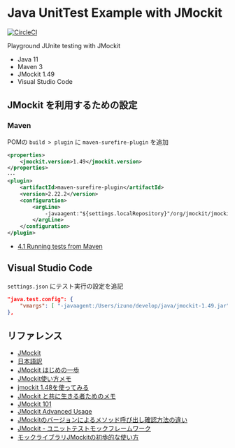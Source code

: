# Java UnitTest Example with JMockit

[![CircleCI](https://circleci.com/gh/izuno4t/jmockit-playground/tree/master.svg?style=svg)](https://circleci.com/gh/izuno4t/jmockit-playground/tree/master)


Playground JUnite testing with JMockit

- Java 11
- Maven 3
- JMockit 1.49
- Visual Studio Code

## JMockit を利用するための設定

### Maven

POMの `build > plugin` に `maven-surefire-plugin` を追加

```xml
<properties>
    <jmockit.version>1.49</jmockit.version>
</properties>
･･･
<plugin>
    <artifactId>maven-surefire-plugin</artifactId>
    <version>2.22.2</version>
    <configuration>
        <argLine>
            -javaagent:"${settings.localRepository}"/org/jmockit/jmockit/${jmockit.version}/jmockit-${jmockit.version}.jar
        </argLine>
    </configuration>
</plugin>
```

- [4.1 Running tests from Maven](https://jmockit.github.io/tutorial/Introduction.html#runningTests)

## Visual Studio Code

`settings.json` にテスト実行の設定を追記

```json
"java.test.config": {
    "vmargs": [ "-javaagent:/Users/izuno/develop/java/jmockit-1.49.jar"]
},
```

## リファレンス

- [JMockit](https://jmockit.github.io/index.html)
- [日本語訳](https://jmockit-ja.nyamikan.net/)
- [JMockit はじめの一歩](https://qiita.com/hitomatagi/items/95ba1bc6a630bac16f9e)
- [JMockit使い方メモ](https://qiita.com/opengl-8080/items/a49d4dae9067413ccdd6)
- [jmockit 1.48を使ってみる](https://qiita.com/mima_ita/items/4e48a24561960851e3fa)
- [JMockit と共に生きる者ためのメモ](https://qiita.com/tonluqclml/items/5111ef8985c450bce4ca)
- [JMockit 101](https://www.baeldung.com/jmockit-101)
- [JMockit Advanced Usage](https://www.baeldung.com/jmockit-advanced-usage)
- [JMockitのバージョンによるメソッド呼び出し確認方法の違い](https://www.dcom-web.co.jp/lab/java/difference_in_method_call_confirmation_by_the_jmockit_version)
- [JMockit - ユニットテストモックフレームワーク](http://itref.fc2web.com/java/jmockit/)
- [モックライブラリJMockitの初歩的な使い方](https://wiki.y-kurose.com/%E3%83%97%E3%83%AD%E3%82%B0%E3%83%A9%E3%83%9F%E3%83%B3%E3%82%B0/java/jmockit/%E3%83%A2%E3%83%83%E3%82%AF%E3%83%A9%E3%82%A4%E3%83%96%E3%83%A9%E3%83%AAjmockit%E3%81%AE%E5%88%9D%E6%AD%A9%E7%9A%84%E3%81%AA%E4%BD%BF%E3%81%84%E6%96%B9)
